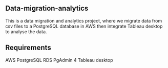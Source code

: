 ## Data-migration-analytics
This is a data migration and analytics project, where we migrate data from csv files to a PostgreSQL database in 
AWS then integrate Tableau desktop to analyse the data.

## Requirements
AWS
PostgreSQL RDS
PgAdmin 4
Tableau desktop



